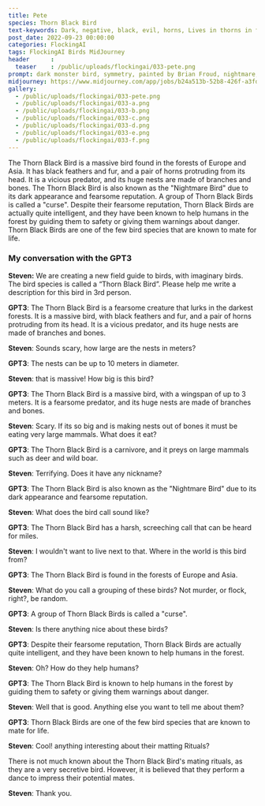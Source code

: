 ```yaml
---
title: Pete
species: Thorn Black Bird
text-keywords: Dark, negative, black, evil, horns, Lives in thorns in forests, Makes huge nests of branches, dark monster bird
post_date: 2022-09-23 00:00:00
categories: FlockingAI
tags: FlockingAI Birds MidJourney 
header      :
  teaser    : /public/uploads/flockingai/033-pete.png
prompt: dark monster bird, symmetry, painted by Brian Froud, nightmare, detalles, 8k, celtic designs, on a dry forest
midjourney: https://www.midjourney.com/app/jobs/b24a513b-52b8-426f-a3fd-bcdb6fe8b647
gallery: 
  - /public/uploads/flockingai/033-pete.png
  - /public/uploads/flockingai/033-a.png
  - /public/uploads/flockingai/033-b.png
  - /public/uploads/flockingai/033-c.png
  - /public/uploads/flockingai/033-d.png
  - /public/uploads/flockingai/033-e.png
  - /public/uploads/flockingai/033-f.png
---
```


The Thorn Black Bird is a massive bird found in the forests of Europe and Asia. It has black feathers and fur, and a pair of horns protruding from its head. It is a vicious predator, and its huge nests are made of branches and bones. The Thorn Black Bird is also known as the "Nightmare Bird" due to its dark appearance and fearsome reputation. A group of Thorn Black Birds is called a "curse". Despite their fearsome reputation, Thorn Black Birds are actually quite intelligent, and they have been known to help humans in the forest by guiding them to safety or giving them warnings about danger. Thorn Black Birds are one of the few bird species that are known to mate for life.

### My conversation with the GPT3

**Steven:** We are creating a new field guide to birds, with imaginary birds. The bird species is called a “Thorn Black Bird”. Please help me write a description for this bird in 3rd person.

**GPT3**: The Thorn Black Bird is a fearsome creature that lurks in the darkest forests. It is a massive bird, with black feathers and fur, and a pair of horns protruding from its head. It is a vicious predator, and its huge nests are made of branches and bones.

**Steven**: Sounds scary, how large are the nests in meters?

**GPT3**: The nests can be up to 10 meters in diameter.

**Steven**: that is massive! How big is this bird?

**GPT3**: The Thorn Black Bird is a massive bird, with a wingspan of up to 3 meters. It is a fearsome predator, and its huge nests are made of branches and bones.

**Steven**: Scary. If its so big and is making nests out of bones it must be eating very large mammals. What does it eat?

**GPT3**: The Thorn Black Bird is a carnivore, and it preys on large mammals such as deer and wild boar.

**Steven**: Terrifying. Does it have any nickname?

**GPT3**: The Thorn Black Bird is also known as the "Nightmare Bird" due to its dark appearance and fearsome reputation.

**Steven**: What does the bird call sound like?

**GPT3**: The Thorn Black Bird has a harsh, screeching call that can be heard for miles.

**Steven**: I wouldn't want to live next to that. Where in the world is this bird from?

**GPT3**: The Thorn Black Bird is found in the forests of Europe and Asia.

**Steven**: What do you call a grouping of these birds? Not murder, or flock, right?, be random.

**GPT3**: A group of Thorn Black Birds is called a "curse".

**Steven**: Is there anything nice about these birds?

**GPT3**: Despite their fearsome reputation, Thorn Black Birds are actually quite intelligent, and they have been known to help humans in the forest.

**Steven**: Oh? How do they help humans?

**GPT3**: The Thorn Black Bird is known to help humans in the forest by guiding them to safety or giving them warnings about danger.

**Steven**: Well that is good. Anything else you want to tell me about them?

**GPT3**: Thorn Black Birds are one of the few bird species that are known to mate for life.

**Steven**: Cool! anything interesting about their matting Rituals?

There is not much known about the Thorn Black Bird's mating rituals, as they are a very secretive bird. However, it is believed that they perform a dance to impress their potential mates.

**Steven**: Thank you.
